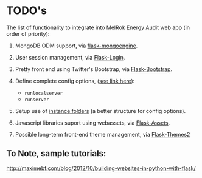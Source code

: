 # TODO's

The list of functionality to integrate into MelRok Energy Audit web app (in order of priority):

1. MongoDB ODM support, via [flask-mongoengine](https://github.com/MongoEngine/flask-mongoengine).

2. User session management, via [Flask-Login](https://github.com/maxcountryman/flask-login).

3. Pretty front end using Twitter's Bootstrap, via [Flask-Bootstrap](https://github.com/mbr/flask-bootstrap).

4. Define complete config options, ([see link here](http://flask.pocoo.org/docs/config/)):
   - `runlocalserver`
   - `runserver`

5. Setup use of [instance folders](http://flask.pocoo.org/docs/config/#instance-folders) (a better structure for config options).
   
6. Javascript libraries suport using webassets, via [Flask-Assets](http://elsdoerfer.name/docs/flask-assets/).

7. Possible long-term front-end theme management, via [Flask-Themes2](https://github.com/plausibility/flask-themes2)

## To Note, sample tutorials:
http://maximebf.com/blog/2012/10/building-websites-in-python-with-flask/
